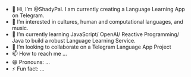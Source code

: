 - 👋 Hi, I’m @ShadyPal. I am currently creating a Language Learning App on Telegram.
- 👀 I’m interested in cultures, human and computational languages, and music.
- 🌱 I’m currently learning JavaScript/ OpenAI/ Reactive Programming/ Java to build a robust Language Learning Service.
- 💞️ I’m looking to collaborate on a Telegram Language App Project
- 📫 How to reach me ...
- 😄 Pronouns: ...
- ⚡ Fun fact: ...

<!---
ShadyPal/ShadyPal is a ✨ special ✨ repository because its `README.md` (this file) appears on your GitHub profile.
You can click the Preview link to take a look at your changes.
--->
